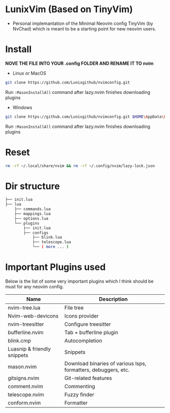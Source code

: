 # LunixVim (Based on TinyVim)
- Personal implemantation of the Minimal Neovim config TinyVim (by NvChad) which is meant to be a starting point for new neovim users.


# Install
**NOVE THE FILE INTO YOUR .config FOLDER AND RENAME IT TO nvim**
- Linux or MacOS
```bash
git clone https://github.com/Lunixgithub/nvimconfig.git
```

Run `:MasonInstallAll` command after lazy.nvim finishes downloading plugins

- Windows
```bash
git clone https://github.com/Lunixgithub/nvimconfig.git $HOME\AppData\Local\nvim --depth 1 && nvim
```

Run `:MasonInstallAll` command after lazy.nvim finishes downloading plugins

# Reset
```bash
rm -rf ~/.local/share/nvim && rm -rf ~/.config/nvim/lazy-lock.json
```

# Dir structure
```bash
├── init.lua
├── lua
    ├── commands.lua
    ├── mappings.lua
    ├── options.lua
    └── plugins
        ├── init.lua
        ├── configs
            ├── blink.lua
            ├── telescope.lua
            └── ( more ... )
```


 



# Important Plugins used
Below is the list of some very important plugins which I think should be must for any neovim config.

| Name             | Description                                  |
|-------------------------|----------------------------------------------|
| nvim-tree.lua           | File tree                                    |
| Nvim-web-devicons       | Icons provider                               |
| nvim-treesitter         | Configure treesitter                         |
| bufferline.nvim         | Tab + bufferline plugin                      |
| blink.cmp               | Autocompletion                               |
| Luasnip & friendly snippets               | Snippets                                      |
| mason.nvim              | Download binaries of various lsps, formatters, debuggers, etc. |
| gitsigns.nvim                | Git-related features                         |
| comment.nvim            | Commenting                                   |
| telescope.nvim          | Fuzzy finder                                 |
| conform.nvim            | Formatter                                    |
